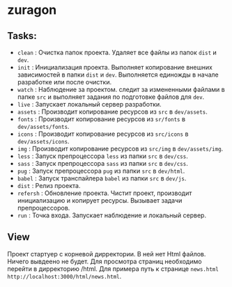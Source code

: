 # zuragon

## Tasks:
- `clean`   : Очистка папок проекта. Удаляет все файлы из папок `dist` и `dev`.
- `init`    : Инициализация проекта. Выполняет копирование внешних зависимостей в папки  `dist` и `dev`. Выполняется единожды в начале разработке или после очистки.
- `watch`   : Наблюдение за проектом. следит за измененными файлами в папке `src` и выполняет задания по подготовке файлов для `dev`.
- `live`    : Запускает локальный сервер разработки.
- `assets`  : Производит копирование ресурсов из `src` в `dev/assets`.
- `fonts`   : Производит копирование ресурсов из `sr/fonts` в `dev/assets/fonts`.
- `icons`   : Производит копирование ресурсов из `src/icons` в `dev/assets/icons`.
- `img`     : Производит копирование ресурсов из `src/img` в `dev/assets/img`.
- `less`    : Запуск препроцессора `less` из папки `src` в `dev/css`.
- `sass`    : Запуск препроцессора `sass` из папки `src` в `dev/css`.
- `pug`     : Запуск препроцессора `pug` из папки `src` в `dev/html`.
- `babel`   : Запуск транспайлера `babel` из папки `src` в `dev/js`.
- `dist`    : Релиз проекта.
- `refersh` : Обновление проекта. Чистит проект, производит инициализацию и копирует ресурсы. Вызывает задачи препроцессоров.
- `run`     : Точка входа. Запускает наблюдение и локальный сервер.

## View
 Проект стартуер с корневой дирректории. В ней нет Html файлов. Ничего вывдеено не будет. Для просмотра страниц необходимо перейти в дирректорию /html. Для примера путь к странице `news.html` `http://localhost:3000/html/news.html`.